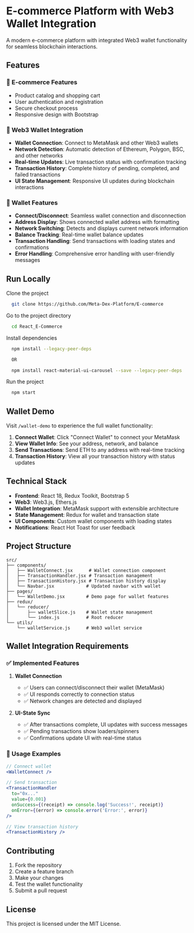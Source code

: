 # E-commerce Platform with Web3 Wallet Integration

A modern e-commerce platform with integrated Web3 wallet functionality for seamless blockchain interactions.

## Features

### 🛒 E-commerce Features
- Product catalog and shopping cart
- User authentication and registration
- Secure checkout process
- Responsive design with Bootstrap

### 🔗 Web3 Wallet Integration
- **Wallet Connection**: Connect to MetaMask and other Web3 wallets
- **Network Detection**: Automatic detection of Ethereum, Polygon, BSC, and other networks
- **Real-time Updates**: Live transaction status with confirmation tracking
- **Transaction History**: Complete history of pending, completed, and failed transactions
- **UI State Management**: Responsive UI updates during blockchain interactions

### 🎯 Wallet Features
- **Connect/Disconnect**: Seamless wallet connection and disconnection
- **Address Display**: Shows connected wallet address with formatting
- **Network Switching**: Detects and displays current network information
- **Balance Tracking**: Real-time wallet balance updates
- **Transaction Handling**: Send transactions with loading states and confirmations
- **Error Handling**: Comprehensive error handling with user-friendly messages

## Run Locally

Clone the project

```bash
  git clone https://github.com/Meta-Dex-Platform/E-commerce
```

Go to the project directory

```bash
  cd React_E-Commerce
```

Install dependencies

```bash
  npm install --legacy-peer-deps

  OR 

  npm install react-material-ui-carousel --save --legacy-peer-deps
```

Run the project

```bash
  npm start
```

## Wallet Demo

Visit `/wallet-demo` to experience the full wallet functionality:

1. **Connect Wallet**: Click "Connect Wallet" to connect your MetaMask
2. **View Wallet Info**: See your address, network, and balance
3. **Send Transactions**: Send ETH to any address with real-time tracking
4. **Transaction History**: View all your transaction history with status updates

## Technical Stack

- **Frontend**: React 18, Redux Toolkit, Bootstrap 5
- **Web3**: Web3.js, Ethers.js
- **Wallet Integration**: MetaMask support with extensible architecture
- **State Management**: Redux for wallet and transaction state
- **UI Components**: Custom wallet components with loading states
- **Notifications**: React Hot Toast for user feedback

## Project Structure

```
src/
├── components/
│   ├── WalletConnect.jsx      # Wallet connection component
│   ├── TransactionHandler.jsx # Transaction management
│   ├── TransactionHistory.jsx # Transaction history display
│   └── Navbar.jsx            # Updated navbar with wallet
├── pages/
│   └── WalletDemo.jsx        # Demo page for wallet features
├── redux/
│   └── reducer/
│       ├── walletSlice.js    # Wallet state management
│       └── index.js          # Root reducer
└── utils/
    └── walletService.js      # Web3 wallet service
```

## Wallet Integration Requirements

### ✅ Implemented Features

1. **Wallet Connection**
   - ✅ Users can connect/disconnect their wallet (MetaMask)
   - ✅ UI responds correctly to connection status
   - ✅ Network changes are detected and displayed

2. **UI-State Sync**
   - ✅ After transactions complete, UI updates with success messages
   - ✅ Pending transactions show loaders/spinners
   - ✅ Confirmations update UI with real-time status

### 🔧 Usage Examples

```jsx
// Connect wallet
<WalletConnect />

// Send transaction
<TransactionHandler
  to="0x..."
  value={0.001}
  onSuccess={(receipt) => console.log('Success!', receipt)}
  onError={(error) => console.error('Error:', error)}
/>

// View transaction history
<TransactionHistory />
```

## Contributing

1. Fork the repository
2. Create a feature branch
3. Make your changes
4. Test the wallet functionality
5. Submit a pull request

## License

This project is licensed under the MIT License.


